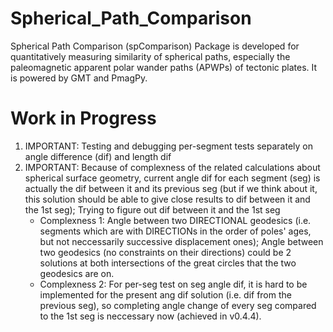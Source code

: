 # Spherical_Path_Comparison
Spherical Path Comparison (spComparison) Package is developed for quantitatively
measuring similarity of spherical paths, especially the paleomagnetic apparent
polar wander paths (APWPs) of tectonic plates. It is powered by GMT and PmagPy.

# Work in Progress
1. IMPORTANT: Testing and debugging per-segment tests separately on angle
   difference (dif) and length dif
2. IMPORTANT: Because of complexness of the related calculations about
   spherical surface geometry, current angle dif for each segment (seg) is
   actually the dif between it and its previous seg (but if we think about it,
   this solution should be able to give close results to dif between it and the
   1st seg); Trying to figure out dif between it and the 1st seg
   * Complexness 1: Angle between two DIRECTIONAL geodesics (i.e. segments
     which are with DIRECTIONs in the order of poles' ages, but not neccessarily
     successive displacement ones); Angle between two geodesics (no constraints
     on their directions) could be 2 solutions at both intersections of the
     great circles that the two geodesics are on.
   * Complexness 2: For per-seg test on seg angle dif, it is hard to be
     implemented for the present ang dif solution (i.e. dif from the previous
     seg), so completing angle change of every seg compared to the 1st seg
     is neccessary now (achieved in v0.4.4).
